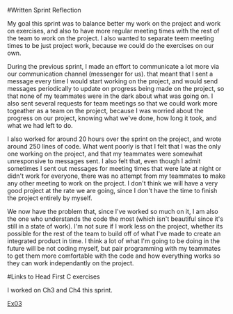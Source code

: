 #Written Sprint Reflection

My goal this sprint was to balance better my work on the project and work on exercises, and also to have more regular meeting times with the rest of the team to work on the project. I also wanted to separate teem meeting times to be just project work, because we could do the exercises on our own. 

During the previous sprint, I made an effort to communicate a lot more via our communication channel (messenger for us). that meant that I sent a message every time I would start working on the project, and would send messages periodically to update on progress being made on the project, so that none of my teammates were in the dark about what was going on. I also sent several requests for team meetings so that we could work more togeather as a team on the project, because I was worried about the progress on our project, knowing what we've done, how long it took, and what we had left to do. 

I also worked for around 20 hours over the sprint on the project, and wrote around 250 lines of code. What went poorly is that I felt that I was the only one working on the project, and that my teammates were somewhat unresponsive to messages sent. I also felt that, even though I admit sometimes I sent out messages for meeting times that were late at night or didn't work for everyone, there was no attempt from my teammates to make any other meeting to work on the project. I don't think we will have a very good project at the rate we are going, since I don't have the time to finish the project entirely by myself.

We now have the problem that, since I've worked so much on it, I am also the one who understands the code the most (which isn't beautiful since it's still in a state of work). I'm not sure if I work less on the project, whether its possible for the rest of the team to build off of what I've made to create an integrated product in time. I think a lot of what I'm going to be doing in the future will be not coding myself, but pair programming with my teammates to get them more comfortable with the code and how everything works so they can work independantly on the project.


#Links to Head First C exercises

I worked on Ch3 and Ch4 this sprint. 

[Ex03](#https://github.com/maxschommer/ExercisesInC/tree/master/exercises/ex03)

